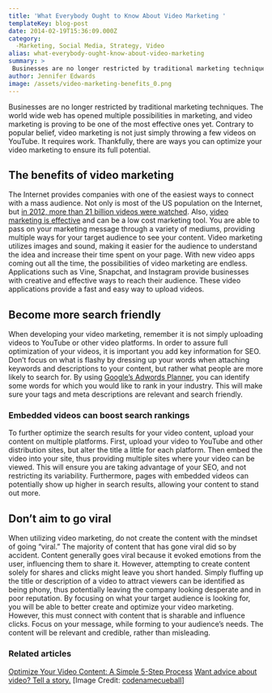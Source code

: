```yaml
---
title: 'What Everybody Ought to Know About Video Marketing '
templateKey: blog-post
date: 2014-02-19T15:36:09.000Z
category: 
  -Marketing, Social Media, Strategy, Video
alias: what-everybody-ought-know-about-video-marketing
summary: > 
 Businesses are no longer restricted by traditional marketing techniques. The world wide web has opened multiple possibilities in marketing, and video marketing is proving to be one of the most effective ones yet. Contrary to popular belief, video marketing is not just simply throwing a few videos on YouTube. It requires work. Thankfully, there are ways you can optimize your video marketing to ensure its full potential.
author: Jennifer Edwards
image: /assets/video-marketing-benefits_0.png
---
```


Businesses are no longer restricted by traditional marketing techniques. The world wide web has opened multiple possibilities in marketing, and video marketing is proving to be one of the most effective ones yet. Contrary to popular belief, video marketing is not just simply throwing a few videos on YouTube. It requires work. Thankfully, there are ways you can optimize your video marketing to ensure its full potential.

The benefits of video marketing
-------------------------------

The Internet provides companies with one of the easiest ways to connect with a mass audience. Not only is most of the US population on the Internet, but [in 2012, more than 21 billion videos were watched](http://wpgurus.net/advantages-of-video-marketing/). Also, [video marketing is effective](http://www.adweek.com/socialtimes/benefits-video-marketing-infographic/123553?red=st) and can be a low cost marketing tool. You are able to pass on your marketing message through a variety of mediums, providing multiple ways for your target audience to see your content. Video marketing utilizes images and sound, making it easier for the audience to understand the idea and increase their time spent on your page. With new video apps coming out all the time, the possibilities of video marketing are endless. Applications such as Vine, Snapchat, and Instagram provide businesses with creative and effective ways to reach their audience. These video applications provide a fast and easy way to upload videos.

Become more search friendly
---------------------------

When developing your video marketing, remember it is not simply uploading videos to YouTube or other video platforms. In order to assure full optimization of your videos, it is important you add key information for SEO. Don’t focus on what is flashy by dressing up your words when attaching keywords and descriptions to your content, but rather what people are more likely to search for. By using [Google’s Adwords Planner](https://accounts.google.com/ServiceLogin?service=adwords&continue=https://adwords.google.com/um/gaiaauth?apt%3DNone%26dst%3D/ko/KeywordPlanner/Home%26dst%3D/ko/KeywordPlanner/Home%26ltmpl%3Djfk&hl=en_US<mpl=jfk&passive=86400&skipvpage=true&sacu=1&sarp=1&sourceid=awo&subid=ww-en-et-awhp_nelsontest_con), you can identify some words for which you would like to rank in your industry. This will make sure your tags and meta descriptions are relevant and search friendly.

### Embedded videos can boost search rankings

To further optimize the search results for your video content, upload your content on multiple platforms. First, upload your video to YouTube and other distribution sites, but alter the title a little for each platform. Then embed the video into your site, thus providing multiple sites where your video can be viewed. This will ensure you are taking advantage of your SEO, and not restricting its variability. Furthermore, pages with embedded videos can potentially show up higher in search results, allowing your content to stand out more.

Don’t aim to go viral
---------------------

When utilizing video marketing, do not create the content with the mindset of going “viral.” The majority of content that has gone viral did so by accident. Content generally goes viral because it evoked emotions from the user, influencing them to share it. However, attempting to create content solely for shares and clicks might leave you short handed. Simply fluffing up the title or description of a video to attract viewers can be identified as being phony, thus potentially leaving the company looking desperate and in poor reputation. By focusing on what your target audience is looking for, you will be able to better create and optimize your video marketing. However, this must connect with content that is sharable and influence clicks. Focus on your message, while forming to your audience’s needs. The content will be relevant and credible, rather than misleading.

### Related articles

[Optimize Your Video Content: A Simple 5-Step Process](http://contentmarketinginstitute.com/2014/02/optimize-video-content-simple-process/) [Want advice about video? Tell a story.](/insights/want-advice-about-video-tell-story) \[Image Credit: [codenamecueball](http://www.flickr.com/photos/cheesepuff/2406468228/sizes/s/)\]